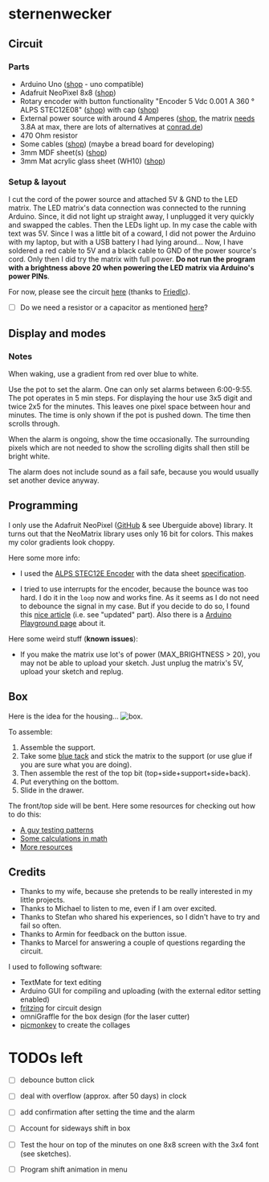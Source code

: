 # sternenwecker

## Circuit

### Parts

- Arduino Uno ([shop](http://www.amazon.de/SainSmart-Kompatibel-Entwicklungsbrett-ATmega328P-enthaltend/dp/B00760RLFO/ref=sr_1_6?ie=UTF8&qid=1425220236&sr=8-6&keywords=Sainsmart) - uno compatible)
- Adafruit NeoPixel 8x8 ([shop](http://www.flikto.de/products/adafruit-neopixel-neomatrix-8x8-64-rgb-led-pixel-matrix))
- Rotary encoder with button functionality "Encoder 5 Vdc 0.001 A 360 ° ALPS STEC12E08" ([shop](http://www.conrad.com/ce/en/product/700708/Encoder-5-Vdc-0001-A-360-ALPS-STEC12E08-1-pcs)) with cap ([shop](http://www.conrad.com/ce/en/product/700619/ALPS-DK13-164A645-Rotary-Knob-For-Encoder-With-Plastic-Shaft-Rotary-button-?ref=oz))
- External power source with around 4 Amperes ([shop](http://www.amazon.de/dp/B004S7U4IO), the matrix [needs](https://learn.adafruit.com/adafruit-neopixel-uberguide/power) 3.8A at max, there are lots of alternatives at [conrad.de](http://conrad.de))
- 470 Ohm resistor
- Some cables ([shop](http://www.amazon.de/dp/B00PXBVRZS)) (maybe a bread board for developing)
- 3mm MDF sheet(s) ([shop](http://www.modulor.de/en/Wood-Cork/Fibreboards/MDF-Boards/MDF-brown-uncoated.html))
- 3mm Mat acrylic glass sheet (WH10) ([shop](http://www.modulor.de/en/Plastics-Rubber/Sheets-Mats-Films/Acrylic-Glass-GS-Sheets-and-Blocks/Plexiglas-GS-white-milky.html))

### Setup & layout

I cut the cord of the power source and attached 5V & GND to the LED matrix. The LED matrix's data connection was connected to the running Arduino. Since, it did not light up straight away, I unplugged it very quickly and swapped the cables. Then the LEDs light up. In my case the cable with text was 5V. Since I was a little bit of a coward, I did not power the Arduino with my laptop, but with a USB battery I had lying around... Now, I have soldered a red cable to 5V and a black cable to GND of the power source's cord. Only then I did try the matrix with full power. **Do not run the program with a brightness above 20 when powering the LED matrix via Arduino's power PINs**.

For now, please see the circuit [here](http://www.instructables.com/file/F7F8GS5HRCK17ZT) (thanks to [Friedlc](http://www.instructables.com/id/25D-Edge-Lighting-Pixel-LED-Cube/step4/Wire-them-up/)).

* [ ] Do we need a resistor or a capacitor as mentioned [here](https://learn.adafruit.com/adafruit-neopixel-uberguide/power)?

## Display and modes

### Notes

When waking, use a gradient from red over blue to white.

Use the pot to set the alarm. One can only set alarms between 6:00-9:55. The pot operates in 5 min steps. For displaying the hour use 3x5 digit and twice 2x5 for the minutes. This leaves one pixel space between hour and minutes.
The time is only shown if the pot is pushed down. The time then scrolls through.

When the alarm is ongoing, show the time occasionally. The surrounding pixels which are not needed to show the scrolling digits shall then still be bright white.

The alarm does not include sound as a fail safe, because you would usually set another device anyway.

## Programming

I only use the Adafruit NeoPixel ([GitHub](https://github.com/adafruit/Adafruit_NeoPixel) & see Uberguide above) library. It turns out that the NeoMatrix library uses only 16 bit for colors. This makes my color gradients look choppy.


Here some more info:

* I used the [ALPS STEC12E Encoder](http://www.reichelt.de/Drehimpulsgeber/STEC12E08/3/index.html?;ACTION=3;LA=5000;GROUP=B29;GROUPID=3714;ARTICLE=73923;START=0;SORT=artnr;OFFSET=16;SID=12T8NM5n8AAAIAAFaMoB8531a88b7cd82ed0595530ee4614f0159) with the data sheet [specification](https://cdn-reichelt.de/documents/datenblatt/F100/402097STEC12E08.PDF).

* I tried to use interrupts for the encoder, because the bounce was too hard. I do it in the `loop` now and works fine. As it seems as I do not need to debounce the signal in my case. But if you decide to do so, I found this [nice article](https://hifiduino.wordpress.com/2010/10/20/rotaryencoder-hw-sw-no-debounce) (i.e. see "updated" part). Also there is a [Arduino Playground page](http://playground.arduino.cc/code/bounce) about it.

Here some weird stuff (**known issues**):

- If you make the matrix use lot's of power (MAX_BRIGHTNESS > 20), you may not be able to upload your sketch. Just unplug the matrix's 5V, upload your sketch and replug.

## Box

Here is the idea for the housing...
![box](https://raw.githubusercontent.com/motine/sternenwecker/master/studies/box-retro.jpg).

To assemble:

1. Assemble the support.
1. Take some [blue tack](http://en.wikipedia.org/wiki/Blu-Tack) and stick the matrix to the support (or use glue if you are sure what you are doing).
1. Then assemble the rest of the top bit (top+side+support+side+back).
1. Put everything on the bottom.
1. Slide in the drawer.

The front/top side will be bent. Here some resources for checking out how to do this:

* [A guy testing patterns](http://m.instructables.com/id/Curved-laser-bent-wood/?ALLSTEPS)
* [Some calculations in math](http://www.deferredprocrastination.co.uk/blog/2012/minimum-bend-radius/)
* [More resources](http://www.deferredprocrastination.co.uk/blog/category/def-proc/lattice-hinges/)


## Credits

* Thanks to my wife, because she pretends to be really interested in my little projects.
* Thanks to Michael to listen to me, even if I am over excited.
* Thanks to Stefan who shared his experiences, so I didn't have to try and fail so often. 
* Thanks to Armin for feedback on the button issue.
* Thanks to Marcel for answering a couple of questions regarding the circuit.


I used to following software:

* TextMate for text editing
* Arduino GUI for compiling and uploading (with the external editor setting enabled)
* [fritzing](fritzing.org) for circuit design
* omniGraffle for the box design (for the laser cutter)
* [picmonkey](http://www.picmonkey.com/) to create the collages


# TODOs left

- [ ] debounce button click
- [ ] deal with overflow (approx. after 50 days) in clock
- [ ] add confirmation after setting the time and the alarm
- [ ] Account for sideways shift in box
- [ ] Test the hour on top of the minutes on one 8x8 screen with the 3x4 font (see sketches).
- [ ] Program shift animation in menu

